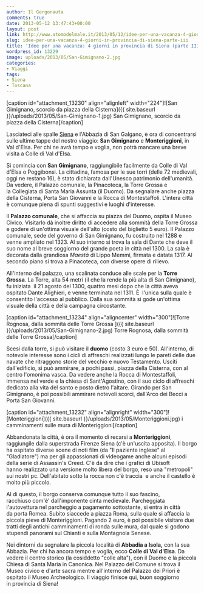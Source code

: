 ```yaml
---
author: Il Gorgonauta
comments: true
date: 2013-05-12 13:47:43+00:00
layout: post
link: http://www.atomodelmale.it/2013/05/12/idee-per-una-vacanza-4-giorni-in-provincia-di-siena-parte-iii/
slug: idee-per-una-vacanza-4-giorni-in-provincia-di-siena-parte-iii
title: 'Idee per una vacanza: 4 giorni in provincia di Siena (parte III) '
wordpress_id: 13229
image: uploads/2013/05/San-Gimignano-2.jpg
categories:
- Viaggi
tags:
- Siena
- Toscana
---
```


[caption id="attachment_13230" align="alignleft" width="224"]![San Gimignano, scorcio da piazza della Cisterna]({{ site.baseurl }}/uploads/2013/05/San-Gimignano-1.jpg) San Gimignano, scorcio da piazza della Cisterna[/caption]

Lasciateci alle spalle [Siena](/2013/04/25/idee-per-una-vacanza-4-giorni-in-provincia-di-siena-parte-ii/) e l'Abbazia di San Galgano, è ora di concentrarsi sulle ultime tappe del nostro viaggio: **San Gimignano** e **Monteriggioni**, in Val d'Elsa. Per chi ne avrà tempo e voglia, non potrà mancare una breve visita a Colle di Val d'Elsa.

Si comincia con **San Gimignano**, raggiungibile facilmente da Colle di Val d'Elsa o Poggibonsi. La cittadina, famosa per le sue torri (delle 72 medievali, oggi ne restano 16), è stato dichiarata dall'Unesco patrimonio dell'umanità. Da vedere, il Palazzo comunale, la Pinacoteca, la Torre Grossa e la Collegiata di Santa Maria Assunta (il Duomo). Da segnalare anche piazza della Cisterna, Porta San Giovanni e la Rocca di Montestaffoli. L'intera città è comunque piena di spunti suggestivi e luoghi d'interesse.

Il **Palazzo comunale**, che si affaccia su piazza del Duomo, ospita il Museo Civico. Visitarlo dà inoltre diritto di accedere alla sommità della Torre Grossa e godere di un'ottima visuale dell'alto (costo del biglietto 5 euro). Il Palazzo comunale, sede del governo di San Gimignano, fu costruito nel 1288 e venne ampliato nel 1323. Al suo interno si trova la sala di Dante che deve il suo nome al breve soggiorno del grande poeta in città nel 1300. La sala è decorata dalla grandiosa _Maestà_ di Lippo Memmi, firmata e datata 1317. Al secondo piano si trova a Pinacoteca, con diverse opere di rilievo.

All'interno del palazzo, una scalinata conduce alle scale per la **Torre Grossa**. La Torre, alta 54 metri (il che la rende la più alta di San Gimignano), fu iniziata  il 21 agosto del 1300, quattro mesi dopo che la città aveva ospitato Dante Alighieri, e venne terminata nel 1311. È  l'unica sulla quale è consentito l'accesso al pubblico. Dalla sua sommità si gode un'ottima visuale della città e della campagna circostante.

[caption id="attachment_13234" align="aligncenter" width="300"]![Torre Rognosa, dalla sommità delle Torre Grossa ]({{ site.baseurl }}/uploads/2013/05/San-Gimignano-2.jpg) Torre Rognosa, dalla sommità delle Torre Grossa[/caption]

Scesi dalla torre, si può visitare il **duomo** (costo 3 euro e 50). All'interno, di notevole interesse sono i cicli di affreschi realizzati lungo le pareti delle due navate che ritraggono storie del vecchio e nuovo Testamento. Usciti dall'edificio, si può ammirare, a pochi passi, piazza della Cisterna, con al centro l'omonima vasca. Da vedere anche la Rocca di Montestaffoli, immensa nel verde e la chiesa di Sant'Agostino, con il suo ciclo di affreschi dedicato alla vita del santo e posto dietro l'altare. Girando per San Gimignano, è poi possibili ammirare notevoli scorci, dall'Arco dei Becci a Porta San Giovanni.

[caption id="attachment_13232" align="alignright" width="300"]![Monteriggioni]({{ site.baseurl }}/uploads/2013/05/Monteriggioni.jpg) i camminamenti sulle mura di Monteriggioni[/caption]

Abbandonata la città, è ora il momento di recarsi a **Monteriggioni**, raggiungile dalla superstrada Firenze Siena (c'è un'uscita apposita). Il borgo ha ospitato diverse scene di noti film (da "Il paziente inglese" al "Gladiatore") ma per gli appassionati di videogame anche alcuni episodi della serie di Assassin's Creed. C'è da dire che i grafici di Ubisoft hanno realizzato una versione molto libera del borgo, reso una "metropoli" sui nostri pc. Dell'abitato sotto la rocca non c'è traccia  e anche il castello è molto più piccolo.

Al di questo, il borgo conserva comunque tutto il suo fascino, racchiuso com'è' dall'imponente cinta medievale. Parcheggiata l'autovettura nel parcheggio a pagamento sottostante, si entra in città da porta Romea. Subito siaccede a piazza Roma, sulla quale si affaccia la piccola pieve di Monteriggioni. Pagando 2 euro, è poi possibile visitare due tratti degli antichi camminamenti di ronda sulle mura, dal quale si godono stupendi panorami sul Chianti e sulla Montagnola Senese.

Nei dintorni da segnalare la piccola località di **Abbadia a Isola,** con la sua Abbazia. Per chi ha ancora tempo e voglia, ecco **Colle di Val d'Elsa**. Da vedere il centro storico (la cosiddetto "colle alta"), con il Duomo e la piccola Chiesa di Santa Maria in Canonica. Nel Palazzo del Comune si trova il Museo civico e d'arte sacra mentre all'interno del Palazzo dei Priori è ospitato il Museo Archeologico. Il viaggio finisce qui, buon soggiorno in provincia di Siena!
